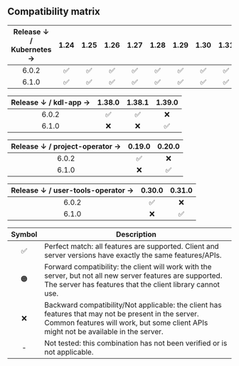 ## Compatibility matrix

| Release ↓ / Kubernetes → | 1.24 | 1.25 | 1.26 | 1.27 | 1.28 | 1.29 | 1.30 | 1.31 |
|:------------------------:|:----:|:----:|:----:|:----:|:----:|:----:|:----:|:----:|
| 6.0.2                    | ✅   | ✅   | ✅   | ✅   | ✅   | ✅   | ✅   | ✅   |
| 6.1.0                    | ✅   | ✅   | ✅   | ✅   | ✅   | ✅   | ✅   | ✅   |

| Release ↓ / kdl-app → | 1.38.0 | 1.38.1 | 1.39.0 |
|:---------------------:|:------:|:------:|:------:|
| 6.0.2                 | ✅     | ✅     | ❌     |
| 6.1.0                 | ❌     | ❌     | ✅     |

| Release ↓ / project-operator → | 0.19.0 | 0.20.0 |
|:------------------------------:|:------:|:------:|
| 6.0.2                          | ✅     | ❌     |
| 6.1.0                          | ❌     | ✅     |

| Release ↓ / user-tools-operator → | 0.30.0 | 0.31.0 |
|:---------------------------------:|:------:|:------:|
| 6.0.2                             | ✅     | ❌     |
| 6.1.0                             | ❌     | ✅     |

| Symbol | Description |
|:------:|-------------|
| ✅     | Perfect match: all features are supported. Client and server versions have exactly the same features/APIs. |
| 🟠     | Forward compatibility: the client will work with the server, but not all new server features are supported. The server has features that the client library cannot use. |
| ❌     | Backward compatibility/Not applicable: the client has features that may not be present in the server. Common features will work, but some client APIs might not be available in the server. |
| -      | Not tested: this combination has not been verified or is not applicable. |
